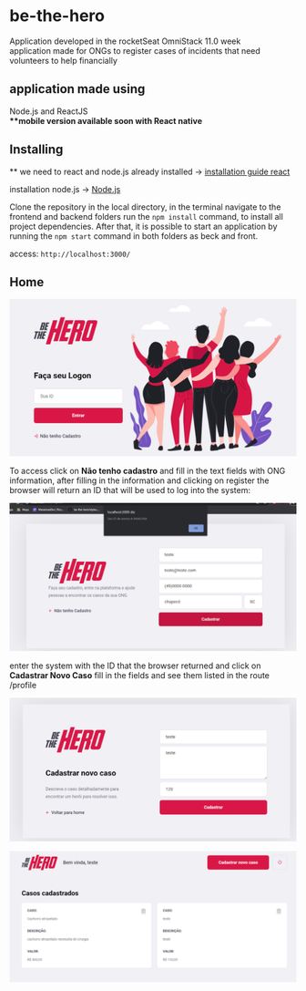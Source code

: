 # be-the-hero
Application developed in the rocketSeat OmniStack 11.0 week<br/>
application made for ONGs to register cases of incidents that need volunteers to help financially

## application made using
Node.js and ReactJS<br />
<b>**mobile version available soon with React native</b>


## Installing  
 
** we need to react and node.js already installed -> [installation guide react](https://makandracards.com/reactjs-quick/52419-install-reactjs-windows)<br />

installation node.js -> [Node.js](https://nodejs.org/en/)

Clone the repository in the local directory, in the terminal navigate to the frontend and backend folders run the <code>npm install</code> command, to install all project dependencies. After that, it is possible to start an application by running the <code>npm start</code> command in both folders as beck and front.

access: <code>http://localhost:3000/</code>

## Home

![](https://github.com/tiodospc/be-the-hero/blob/master/initialscreen.PNG)

To access click on <b>Não tenho cadastro</b> and fill in the text fields with ONG information, after filling in the information and clicking on register the browser will return an ID that will be used to log into the system:

![](https://github.com/tiodospc/be-the-hero/blob/master/cadastro.PNG)

enter the system with the ID that the browser returned and click on <b>Cadastrar Novo Caso</b> fill in the fields and see them listed in the route /profile

![](https://github.com/tiodospc/be-the-hero/blob/master/casocadastrado.PNG)

![](https://github.com/tiodospc/be-the-hero/blob/master/listacasos.PNG)


